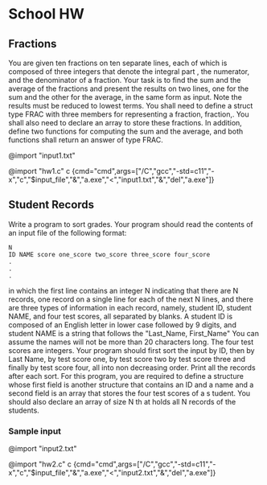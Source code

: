 # School HW

## Fractions

You are given ten fractions on ten separate lines, each of which is composed of three integers that denote the integral part , the numerator, and the denominator of a fraction. Your task is to find the sum and the average of the fractions and present the results on two lines, one for the sum and the other for the average, in the same form as input. Note the results must be reduced to lowest terms. You shall need to define a struct type FRAC with three members for representing a fraction, fraction,. You shall also need to declare an array to store these fractions. In addition, define two functions for computing the sum and the average, and both functions shall return an answer of type FRAC.

@import "input1.txt"

@import "hw1.c" c {cmd="cmd",args=["/C","gcc","-std=c11","-x","c","$input_file","&","a.exe","<","input1.txt","&","del","a.exe"]}

## Student Records

Write a program to sort grades. Your program should read the contents of an input file of the following format:

``` text
N
ID NAME score one_score two_score three_score four_score
.
.
.
```

in which the first line contains an integer N indicating that there are N records, one record on a single line for each of the next N lines, and there are three types of information in each record, namely, student ID, student NAME, and four test scores, all separated by blanks. A student ID is composed of an English letter in lower case followed by 9 digits, and student NAME is a string that follows the "Last_Name, First_Name"
You can assume the names will not be more than 20 characters long. The four test scores are integers. Your program should first sort the input by ID, then by Last Name, by test score one, by test score two by test score three and finally by test score four, all into non decreasing order. Print all the records after each sort.
For this program, you are required to define a structure whose first field is another structure that contains an ID and a name and a second field is an array that stores the four test scores of a s tudent. You should also declare an array of size N th at holds all N records of the students.

### Sample input

@import "input2.txt"

@import "hw2.c" c {cmd="cmd",args=["/C","gcc","-std=c11","-x","c","$input_file","&","a.exe","<","input2.txt","&","del","a.exe"]}